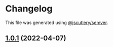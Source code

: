# Changelog

This file was generated using [@jscutlery/semver](https://github.com/jscutlery/semver).

## [1.0.1](https://github.com/near/wallet-selector/compare/v3.0.0-alpha.1...v1.0.1) (2022-04-07)
